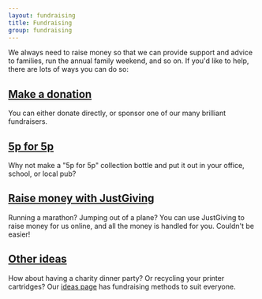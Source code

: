 ```yaml
---
layout: fundraising
title: Fundraising
group: fundraising
---
```


We always need to raise money so that we can provide support and advice to families, 
run the annual family weekend, and so on. If you'd like to help, there are lots of ways 
you can do so:

## [Make a donation](donate.html)

You can either donate directly, or sponsor one of our many brilliant fundraisers.

## [5p for 5p](5p-for-5p.html)

Why not make a "5p for 5p" collection bottle and put it out in your office, school, 
or local pub?

## [Raise money with JustGiving](https://www.justgiving.com/criduchat/Raisemoney)

Running a marathon? Jumping out of a plane? You can use JustGiving to raise money for 
us online, and all the money is handled for you. Couldn't be easier!

## [Other ideas](ideas.html)

How about having a charity dinner party? Or recycling your printer cartridges? Our 
[ideas page](ideas.html) has fundraising methods to suit everyone.